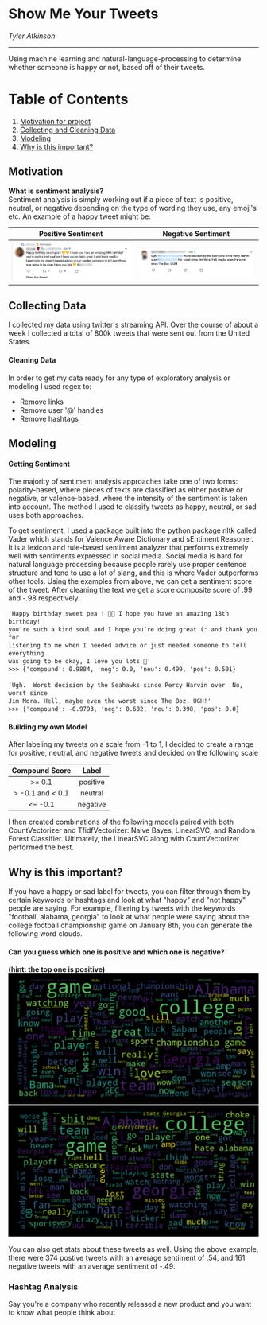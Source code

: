 # Show Me Your Tweets 
  
*Tyler Atkinson*
  
---
Using machine learning and natural-language-processing to determine whether someone is happy or not, based off of their tweets.

# Table of Contents
  1. [Motivation for project](#motivation)
  2. [Collecting and Cleaning Data](#data)
  3. [Modeling](#modeling)
  4. [Why is this important?](#important)
  
## Motivation
**What is sentiment analysis?**  
Sentiment analysis is simply working out if a piece of text is positive, neutral, or negative depending on the type of wording they use, any emoji's etc. An example of a happy tweet might be: 
  
Positive Sentiment          |  Negative Sentiment
:--------------------------:|:-------------------------:
![](images/happy_tweet.png) |  ![](images/sad_tweet.png)
  
  
## Collecting Data
I collected my data using twitter's streaming API. Over the course of about a week I collected a total of 800k tweets that were sent out from the United States. 
#### Cleaning Data
In order to get my data ready for any type of exploratory analysis or modeling I used regex to:
- Remove links
- Remove user '@' handles
- Remove hashtags
  
  
## Modeling
#### Getting Sentiment
The majority of sentiment analysis approaches take one of two forms: polarity-based, where pieces of texts are classified as either positive or negative, or valence-based, where the intensity of the sentiment is taken into account. The method I used to classify tweets as happy, neutral, or sad uses both approaches.  
  
To get sentiment, I used a package built into the python package nltk called Vader which stands for Valence Aware Dictionary and sEntiment Reasoner. It is a lexicon and rule-based sentiment analyzer that performs extremely well with sentiments expressed in social media. Social media is hard for natural language processing because people rarely use proper sentence structure and tend to use a lot of slang, and this is where Vader outperforms other tools.
Using the examples from above, we can get a sentiment score of the tweet. After cleaning the text we get a score composite score of .99 and -.98 respectively.
~~~
'Happy birthday sweet pea ! 💛💛 I hope you have an amazing 18th birthday!
you’re such a kind soul and I hope you’re doing great (: and thank you for
listening to me when I needed advice or just needed someone to tell everything
was going to be okay, I love you lots 💛'
>>> {'compound': 0.9884, 'neg': 0.0, 'neu': 0.499, 'pos': 0.501}

'Ugh.  Worst decision by the Seahawks since Percy Harvin over  No, worst since
Jim Mora. Hell, maybe even the worst since The Boz. UGH!'
>>> {'compound': -0.9793, 'neg': 0.602, 'neu': 0.398, 'pos': 0.0}
~~~
  
#### Building my own Model
After labeling my tweets on a scale from -1 to 1, I decided to create a range for positive, neutral, and negative tweets and decided on the following scale  

| Compound Score      | Label      |
| :-----------------: | :--------: |
| >= 0.1              | positive   |
| > -0.1 and < 0.1    | neutral    |
| <= -0.1             | negative   |

I then created combinations of the following models paired with both CountVectorizer and TfidfVectorizer: Naive Bayes, LinearSVC, and Random Forest Classifier. Ultimately, the LinearSVC along with CountVectorizer performed the best.
  
  
  
## Why is this important?
If you have a happy or sad label for tweets, you can filter through them by certain keywords or hashtags and look at what "happy" and "not happy" people are saying. For example, filtering by tweets with the keywords "football, alabama, georgia" to look at what people were saying about the college football championship game on January 8th, you can generate the following word clouds.   
#### Can you guess which one is positive and which one is negative?  
**(hint: the top one is positive)**
![](images/pos_cloud.png)
![](images/neg_cloud.png)

You can also get stats about these tweets as well. Using the above example, there were 374 postive tweets with an average sentiment of .54, and 161 negative tweets with an average sentiment of -.49. 

### Hashtag Analysis
Say you're a company who recently released a new product and you want to know what people think about






